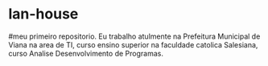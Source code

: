 # lan-house
#meu primeiro repositorio.
Eu trabalho atulmente na Prefeitura Municipal de Viana na area  de TI, curso ensino superior na faculdade catolica Salesiana, curso Analise Desenvolvimento de Programas. 
